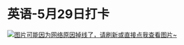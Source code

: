 # 英语-5月29日打卡

[![图片可能因为网络原因掉线了，请刷新或直接点我查看图片~](https://cdn.jsdelivr.net/gh/ylsislove/image-home/test/20210529234935.jpg)](https://cdn.jsdelivr.net/gh/ylsislove/image-home/test/20210529234935.jpg)
